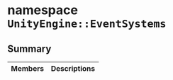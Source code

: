 # namespace `UnityEngine::EventSystems` 

## Summary

 Members                                | Descriptions                                
----------------------------------------|---------------------------------------------

